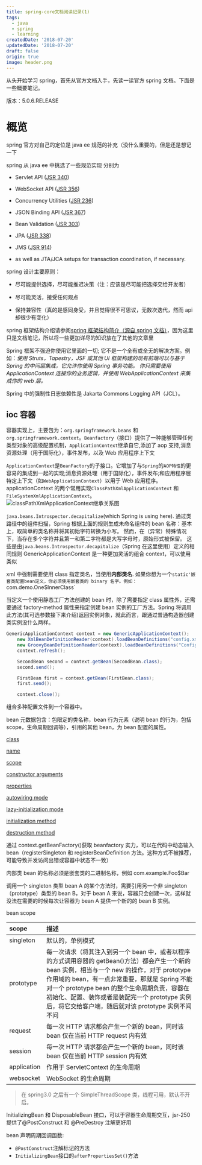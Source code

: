 ```yaml
---
title: spring-core文档阅读记录(1)
tags:
  - java
  - spring
  - learning
createdDate: '2018-07-20'
updatedDate: '2018-07-20'
draft: false
origin: true
image: header.png
---
```


从头开始学习 spring，首先从官方文档入手，先读一读官方 spring 文档。下面是一些概要笔记。

版本：5.0.6.RELEASE

# 概览

spring 官方对自己的定位是 java ee 规范的补充（没什么重要的，但是还是想记一下

spring 从 java ee 中挑选了一些规范实现 分别为

- Servlet API ([JSR 340](https://jcp.org/en/jsr/detail?id=340))

- WebSocket API ([JSR 356](https://www.jcp.org/en/jsr/detail?id=356))

- Concurrency Utilities ([JSR 236](https://www.jcp.org/en/jsr/detail?id=236))

- JSON Binding API ([JSR 367](https://jcp.org/en/jsr/detail?id=367))

- Bean Validation ([JSR 303](https://jcp.org/en/jsr/detail?id=303))

- JPA ([JSR 338](https://jcp.org/en/jsr/detail?id=338))

- JMS ([JSR 914](https://jcp.org/en/jsr/detail?id=914))

- as well as JTA/JCA setups for transaction coordination, if necessary.

spring 设计主要原则：

- 尽可能提供选择，尽可能推迟决策（注：应该是尽可能把选择交给开发者）

- 尽可能灵活，接受任何观点

- 保持兼容性（真的是感同身受，并且觉得很不可思议，无数次迭代，然而 api 却很少有变化）

spring 框架结构介绍请参阅[spring 框架结构简介（源自 spring 文档）](http://zido.site/2018-08-15-spring-structure/)，因为这里只是文档笔记，所以将一些更加详尽的知识放在了其他的文章里

Spring 框架不强迫你使用它里面的一切; 它不是一个全有或全无的解决方案。例如：_使用 Struts，Tapestry，JSF 或其他 UI 框架构建的现有前端可以与基于 Spring 的中间层集成，它允许你使用 Spring 事务功能。 你只需要使用 ApplicationContext 连接你的业务逻辑，并使用 WebApplicationContext 来集成你的 web 层。_

Spring 中的强制性日志依赖性是 Jakarta Commons Logging API（JCL）。

## ioc 容器

容器实现上，主要包为：`org.springframework.beans` 和 `org.springframework.context`。`Beanfactory`（接口）提供了一种能够管理任何类型对象的高级配置机制，`ApplicationContext`继承自它,添加了 aop 支持,消息资源处理（用于国际化），事件发布，以及 Web 应用程序上下文

`ApplicationContext`是`BeanFactory`的子接口。它增加了与`Spring`的`AOP特性`的更容易的集成到一起的实现;消息资源处理（用于国际化），事件发布;和应用程序层特定上下文（如`WebApplicationContext`）以用于 Web 应用程序。applicationContext 的两个常用实现`ClassPathXmlApplicationContext` 和 `FileSystemXmlApplicationContext`。
![classPathXmlApplicationContext继承关系图](http://odp22tnw6.bkt.clouddn.com/blog/ClassPathXmlApplicationContext.png)

`java.beans.Introspector.decapitalize`(which Spring is using here). 通过类路径中的组件扫描，Spring 根据上面的规则生成未命名组件的 bean 名称：基本上，取简单的类名称并将其初始字符转换为小写。 然而，在（异常）特殊情况下，当存在多个字符并且第一和第二字符都是大写字母时，原始形式被保留。 这些是由`java.beans.Introspector.decapitalize`（Spring 在这里使用）定义的相同规则
GenericApplicationContext 是一种更加灵活的组合 context，可以使用类似

xml 中强制需要使用 class 指定类名，当使用**内部类名**. 如果你想为一个`static'嵌套类配置bean定义，你必须使用嵌套类的 binary 名字。例如：`com.demo.One\$InnerClass`

当定义一个使用静态工厂方法创建的 bean 时，除了需要指定 class 属性外，还需要通过 factory-method 属性来指定创建 bean 实例的工厂方法。Spring 将调用此方法(其可选参数接下来介绍)返回实例对象，就此而言，跟通过普通构造器创建类实例没什么两样。

```java
GenericApplicationContext context = new GenericApplicationContext();
    new XmlBeanDefinitionReader(context).loadBeanDefinitions("config.xml");
    new GroovyBeanDefinitionReader(context).loadBeanDefinitions("Config.groovy");
    context.refresh();

    SecondBean second = context.getBean(SecondBean.class);
    second.send();

    FirstBean first = context.getBean(FirstBean.class);
    first.send();

    context.close();
```

组合多种配置文件到一个容器中。

bean 元数据包含：包限定的类名称，bean 行为元素（说明 bean 的行为，包括 scope，生命周期回调等），引用的其他 bean，为 bean 配置的属性。

[class](https://docs.spring.io/spring/docs/5.0.6.RELEASE/spring-framework-reference/core.html#beans-factory-class)

[name](https://docs.spring.io/spring/docs/5.0.6.RELEASE/spring-framework-reference/core.html#beans-beanname)

[scope](https://docs.spring.io/spring/docs/5.0.6.RELEASE/spring-framework-reference/core.html#beans-factory-scopes)

[constructor arguments](https://docs.spring.io/spring/docs/5.0.6.RELEASE/spring-framework-reference/core.html#beans-factory-collaborators)

[properties](https://docs.spring.io/spring/docs/5.0.6.RELEASE/spring-framework-reference/core.html#beans-factory-collaborators)

[autowiring mode](https://docs.spring.io/spring/docs/5.0.6.RELEASE/spring-framework-reference/core.html#beans-factory-autowire)

[lazy-initialization mode](https://docs.spring.io/spring/docs/5.0.6.RELEASE/spring-framework-reference/core.html#beans-factory-lazy-init)

[initialization method](https://docs.spring.io/spring/docs/5.0.6.RELEASE/spring-framework-reference/core.html#beans-factory-lifecycle-initializingbean)

[destruction method](https://docs.spring.io/spring/docs/5.0.6.RELEASE/spring-framework-reference/core.html#beans-factory-lifecycle-disposablebean)

通过 context.getBeanFactory()获取 beanfactory 实力，可以在代码中动态输入 bean（registerSingleton 和 registerBeanDefinition 方法。这种方式不被推荐，可能导致并发访问出错或容器中状态不一致）

内部类 bean 的名称必须是嵌套类的二进制名称，例如 com.example.Foo\$Bar

调用一个 singleton 类型 bean A 的某个方法时，需要引用另一个非 singleton（prototype）类型的 bean B，对于 bean A 来说，容器只会创建一次，这样就没法在需要的时候每次让容器为 bean A 提供一个新的的 bean B 实例。

bean scope

| scope       | 描述                                                                                                                                                                                                                                                                                                                                                      |
| :---------- | :-------------------------------------------------------------------------------------------------------------------------------------------------------------------------------------------------------------------------------------------------------------------------------------------------------------------------------------------------------- |
| singleton   | 默认的，单例模式                                                                                                                                                                                                                                                                                                                                          |
| prototype   | 每一次请求（将其注入到另一个 bean 中，或者以程序的方式调用容器的 getBean()方法）都会产生一个新的 bean 实例，相当与一个 new 的操作，对于 prototype 作用域的 bean，有一点非常重要，那就是 Spring 不能对一个 prototype bean 的整个生命周期负责，容器在初始化、配置、装饰或者是装配完一个 prototype 实例后，将它交给客户端，随后就对该 prototype 实例不闻不问 |
| request     | 每一次 HTTP 请求都会产生一个新的 bean，同时该 bean 仅在当前 HTTP request 内有效                                                                                                                                                                                                                                                                           |
| session     | 每一次 HTTP 请求都会产生一个新的 bean，同时该 bean 仅在当前 HTTP session 内有效                                                                                                                                                                                                                                                                           |
| application | 作用于 ServletContext 的生命周期                                                                                                                                                                                                                                                                                                                          |
| websocket   | WebSocket 的生命周期                                                                                                                                                                                                                                                                                                                                      |

> 在 spring3.0 之后有一个 SimpleThreadScope 类，线程可用，默认不开启。

InitializingBean 和 DisposableBean 接口，可以于容器生命周期交互，jsr-250 提供了@PostConstruct 和 @PreDestroy 注解更好用

bean 声明周期回调函数:

- `@PostConstruct`注解标记的方法
- `InitializingBean`接口的`afterPropertiesSet()`方法
